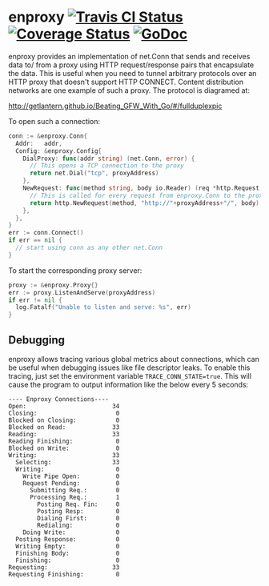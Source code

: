 enproxy [![Travis CI Status](https://travis-ci.org/getlantern/enproxy.svg?branch=master)](https://travis-ci.org/getlantern/enproxy)&nbsp;[![Coverage Status](https://coveralls.io/repos/getlantern/enproxy/badge.png)](https://coveralls.io/r/getlantern/enproxy)&nbsp;[![GoDoc](https://godoc.org/github.com/getlantern/enproxy?status.png)](http://godoc.org/github.com/getlantern/enproxy)
==========

enproxy provides an implementation of net.Conn that sends and receives data to/
from a proxy using HTTP request/response pairs that encapsulate the data. This
is useful when you need to tunnel arbitrary protocols over an HTTP proxy that
doesn't support HTTP CONNECT.  Content distribution networks are one example of
such a proxy. The protocol is diagramed at:

http://getlantern.github.io/Beating_GFW_With_Go/#/fullduplexpic 

To open such a connection:

```go
conn := &enproxy.Conn{
  Addr:   addr,
  Config: &enproxy.Config{
    DialProxy: func(addr string) (net.Conn, error) {
      // This opens a TCP connection to the proxy
      return net.Dial("tcp", proxyAddress)
    },
    NewRequest: func(method string, body io.Reader) (req *http.Request, err error) {
      // This is called for every request from enproxy.Conn to the proxy
      return http.NewRequest(method, "http://"+proxyAddress+"/", body)
    },
  },
}
err := conn.Connect()
if err == nil {
  // start using conn as any other net.Conn
}
```

To start the corresponding proxy server:

```go
proxy := &enproxy.Proxy{}
err := proxy.ListenAndServe(proxyAddress)
if err != nil {
  log.Fatalf("Unable to listen and serve: %s", err)
}
```

## Debugging

enproxy allows tracing various global metrics about connections, which can be
useful when debugging issues like file descriptor leaks. To enable this tracing,
just set the environment variable `TRACE_CONN_STATE=true`. This will cause the
program to output information like the below every 5 seconds:

```
---- Enproxy Connections----
Open:                        34
Closing:                      0
Blocked on Closing:           0
Blocked on Read:             33
Reading:                     33
Reading Finishing:            0
Blocked on Write:             0
Writing:                     33
  Selecting:                 33
  Writing:                    0
    Write Pipe Open:          0
    Request Pending:          0
      Submitting Req.:        0
      Processing Req.:        1
        Posting Req. Fin:     0
        Posting Resp:         0       
        Dialing First:        0
        Redialing:            0
    Doing Write:              0
  Posting Response:           0
  Writing Empty:              0
  Finishing Body:             0
  Finishing:                  0
Requesting:                  33
Requesting Finishing:         0
```

